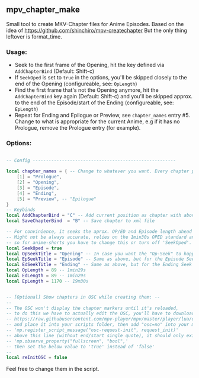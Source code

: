 
## mpv_chapter_make

Small tool to create MKV-Chapter files for Anime Episodes.
Based on the idea of https://github.com/shinchiro/mpv-createchapter
But the only thing leftover is format_time.

### Usage:
- Seek to the first frame of the Opening, hit the key defined via `AddChapterBind` (Default: Shift-c)
- If `SeekOped` is set to `true` in the options, you'll be skipped closely to the end of the Opening (configureable, see: `OpLength`)
- Find the first frame that's not the Opening anymore, hit the `AddChapterBind` key again (Default: Shift-c) and you'll be skipped approx. to the end of the Episode/start of the Ending (configureable, see: `EpLength`)
- Repeat for Ending and Epilogue or Preview, see `chapter_names` entry #5. Change to what is appropriate for the current Anime, e.g if it has no Prologue, remove the Prologue entry (for example).


### Options:

```lua

-- Config ------------------------------------------------------

local chapter_names = { -- Change to whatever you want. Every chapter past the amount of entries in this table, will be named "Chapter (num)"
	[1] = "Prologue",
	[2] = "Opening",
	[3] = "Episode",
	[4] = "Ending",
	[5] = "Preview", -- "Epilogue"
}
-- Keybinds
local AddChapterBind = "C" -- Add current position as chapter with above naming scheme
local SaveChapterBind  = "B" -- Save chapter to xml file

-- For convinience, it seeks the aprox. OP/ED and Episode length ahead to save some time.
-- Might not be always accurate, relies on the 1min30s OPED standard and episodes around 20min length,
-- so for anime-shorts you have to change this or turn off 'SeekOped'.
local SeekOped = true
local OpSeekTitle = "Opening" -- In case you want the "Op-Seek" to happen after another chapter name, e.g Prologue, then change this variable.
local EpSeekTitle = "Episode" -- Same as above, but for the Episode Seek
local EdSeekTitle = "Ending" -- Same as above, but for the Ending Seek
local OpLength = 89 -- 1min29s
local EdLength = 89 -- 1min29s
local EpLength = 1170 -- 19m30s


-- [Optional] Show chapters in OSC while creating them: --
--
-- The OSC won't display the chapter markers until it's reloaded,
-- to do this we have to actually edit the OSC, you'll have to download it from here (unless you use a custom OSC, then the same code edit below may or may not work for you):
-- https://raw.githubusercontent.com/mpv-player/mpv/master/player/lua/osc.lua
-- and place it into your scripts folder, then add "osc=no" into your mpv.conf and add the following line of code (without end/start single quote):
-- 'mp.register_script_message("osc-request-init", request_init)'
-- above this line (without end/start single quote), it should only exist once, if not, then good luck:
-- 'mp.observe_property("fullscreen", "bool",'
-- then set the below value to 'true' instead of 'false'
--
local reInitOSC = false
```

Feel free to change them in the script.
